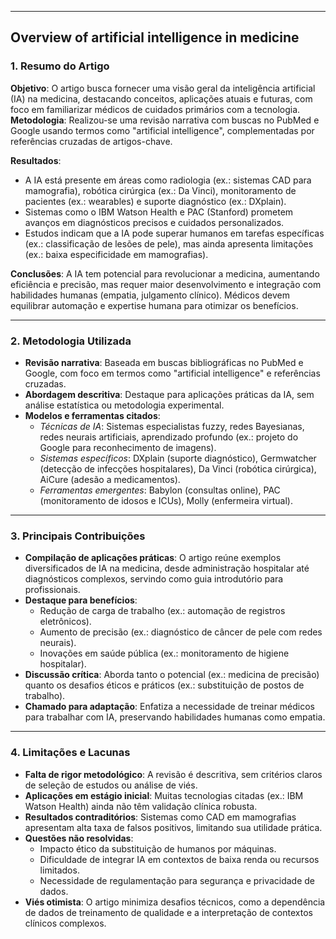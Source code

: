 ***
## Overview of artificial intelligence in medicine

### 1. **Resumo do Artigo**  

**Objetivo**: 
O artigo busca fornecer uma visão geral da inteligência artificial (IA) na medicina, destacando conceitos, aplicações atuais e futuras, com foco em familiarizar médicos de cuidados primários com a tecnologia.  
**Metodologia**: Realizou-se uma revisão narrativa com buscas no PubMed e Google usando termos como "artificial intelligence", complementadas por referências cruzadas de artigos-chave.  

**Resultados**:  
- A IA está presente em áreas como radiologia (ex.: sistemas CAD para mamografia), robótica cirúrgica (ex.: Da Vinci), monitoramento de pacientes (ex.: wearables) e suporte diagnóstico (ex.: DXplain).  
- Sistemas como o IBM Watson Health e PAC (Stanford) prometem avanços em diagnósticos precisos e cuidados personalizados.  
- Estudos indicam que a IA pode superar humanos em tarefas específicas (ex.: classificação de lesões de pele), mas ainda apresenta limitações (ex.: baixa especificidade em mamografias).  

**Conclusões**: 
A IA tem potencial para revolucionar a medicina, aumentando eficiência e precisão, mas requer maior desenvolvimento e integração com habilidades humanas (empatia, julgamento clínico). Médicos devem equilibrar automação e expertise humana para otimizar os benefícios.  

***
### 2. **Metodologia Utilizada**  

- **Revisão narrativa**: Baseada em buscas bibliográficas no PubMed e Google, com foco em termos como "artificial intelligence" e referências cruzadas.  
- **Abordagem descritiva**: Destaque para aplicações práticas da IA, sem análise estatística ou metodologia experimental.  
- **Modelos e ferramentas citados**:  
  - *Técnicas de IA*: Sistemas especialistas fuzzy, redes Bayesianas, redes neurais artificiais, aprendizado profundo (ex.: projeto do Google para reconhecimento de imagens).  
  - *Sistemas específicos*: DXplain (suporte diagnóstico), Germwatcher (detecção de infecções hospitalares), Da Vinci (robótica cirúrgica), AiCure (adesão a medicamentos).  
  - *Ferramentas emergentes*: Babylon (consultas online), PAC (monitoramento de idosos e ICUs), Molly (enfermeira virtual).  

***
### 3. **Principais Contribuições**  

- **Compilação de aplicações práticas**: O artigo reúne exemplos diversificados de IA na medicina, desde administração hospitalar até diagnósticos complexos, servindo como guia introdutório para profissionais.  
- **Destaque para benefícios**:  
  - Redução de carga de trabalho (ex.: automação de registros eletrônicos).  
  - Aumento de precisão (ex.: diagnóstico de câncer de pele com redes neurais).  
  - Inovações em saúde pública (ex.: monitoramento de higiene hospitalar).  
- **Discussão crítica**: Aborda tanto o potencial (ex.: medicina de precisão) quanto os desafios éticos e práticos (ex.: substituição de postos de trabalho).  
- **Chamado para adaptação**: Enfatiza a necessidade de treinar médicos para trabalhar com IA, preservando habilidades humanas como empatia.  

***
### 4. **Limitações e Lacunas**  

- **Falta de rigor metodológico**: A revisão é descritiva, sem critérios claros de seleção de estudos ou análise de viés.  
- **Aplicações em estágio inicial**: Muitas tecnologias citadas (ex.: IBM Watson Health) ainda não têm validação clínica robusta.  
- **Resultados contraditórios**: Sistemas como CAD em mamografias apresentam alta taxa de falsos positivos, limitando sua utilidade prática.  
- **Questões não resolvidas**:  
  - Impacto ético da substituição de humanos por máquinas.  
  - Dificuldade de integrar IA em contextos de baixa renda ou recursos limitados.  
  - Necessidade de regulamentação para segurança e privacidade de dados.  
- **Viés otimista**: O artigo minimiza desafios técnicos, como a dependência de dados de treinamento de qualidade e a interpretação de contextos clínicos complexos.  